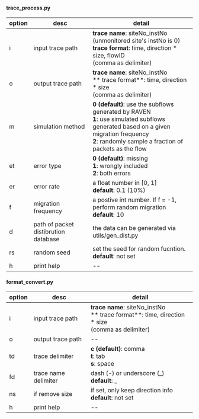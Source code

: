 #### trace_process.py

|  option | desc  |detail|
| ------------ | ------------ | ------------ |
| i  | input  trace path   | **trace name**: siteNo_instNo <br> (unmonitored site's instNo is 0) <br> **trace format**: time, direction * size, flowID <br> (comma as delimiter)|
|  o | output trace path  | **trace name**: siteNo_instNo <br> ** trace format**: time, direction * size <br> (comma as delimiter) |
|  m | simulation method | **0 (default)**: use the subflows generated by RAVEN  <br> **1**: use simulated subflows generated based on a given migration frequency  <br> **2**:  randomly sample a fraction of packets as the  flow |
| et | error type | **0 (default)**: missing  <br> **1**: wrongly included  <br>**2**:  both errors |
| er | error rate  | a float number in [0, 1] <br> **default**: 0.1 (10%)|
|  f |  migration frequency | a postive int number. If f = -1, perform random migration <br> **default**: 10|
|  d | path of packet distibrution database  | the data can be generated via utils/gen_dist.py|
|  rs | random seed  | set the seed for random fucntion. <br> **default**: not set |
|  h | print help  |   --  |


#### format_convert.py 

|  option | desc  |detail|
| ------------ | ------------ | ------------ |
| i  | input  trace path   | **trace name**: siteNo_instNo <br>** trace format**: time, direction * size <br> (comma as delimiter)|
|  o | output trace path  | --  |
|  td | trace delimiter | **c (default)**: comma <br> **t**: tab <br> **s**: space  |
|  fd | trace name delimiter  | dash (-) or underscore (\_) <br> **default**: \_  | 
|  ns | if remove size  | if set, only keep direction info <br> **default**: not set  |
|  h | print help  |   --  |